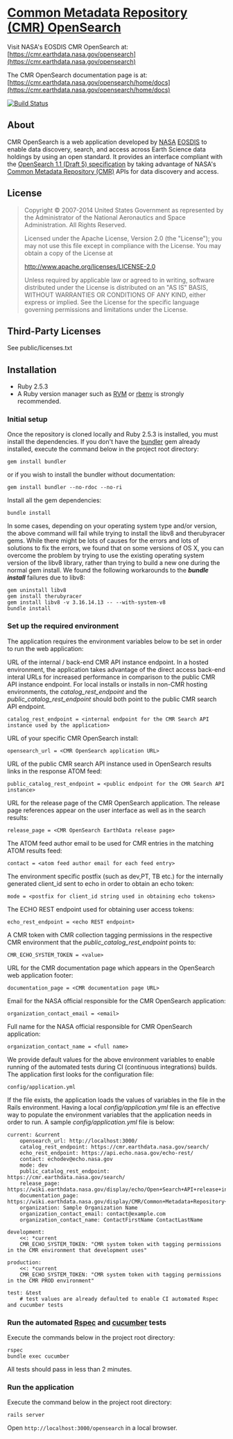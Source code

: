 # [Common Metadata Repository (CMR) OpenSearch](https://cmr.earthdata.nasa.gov/openseaarch)

Visit NASA's EOSDIS CMR OpenSearch at:
[https://cmr.earthdata.nasa.gov/opensearch](https://cmr.earthdata.nasa.gov/opensearch)

The CMR OpenSearch documentation page is at:
[https://cmr.earthdata.nasa.gov/opensearch/home/docs](https://cmr.earthdata.nasa.gov/opensearch/home/docs)

[![Build Status](https://travis-ci.org/nasa/cmr-opensearch.svg?branch=master)](https://travis-ci.org/nasa/cmr-opensearch)

## About
CMR OpenSearch is a web application developed by [NASA](http://nasa.gov) [EOSDIS](https://earthdata.nasa.gov)
to enable data discovery, search, and access across Earth Science data holdings by using an open standard.
It provides an interface compliant with the [OpenSearch 1.1 (Draft 5) specification](http://www.opensearch.org/Home)
by taking advantage of NASA's [Common Metadata Repository (CMR)](https://cmr.earthdata.nasa.gov/search/) APIs for data discovery and access.

## License

> Copyright © 2007-2014 United States Government as represented by the Administrator of the National Aeronautics and Space Administration. All Rights Reserved.
>
> Licensed under the Apache License, Version 2.0 (the "License"); you may not use this file except in compliance with the License.
> You may obtain a copy of the License at
>
>    http://www.apache.org/licenses/LICENSE-2.0
>
> Unless required by applicable law or agreed to in writing, software distributed under the License is distributed on an "AS IS" BASIS,
> WITHOUT WARRANTIES OR CONDITIONS OF ANY KIND, either express or implied. See the License for the specific language governing permissions and limitations under the License.

## Third-Party Licenses

See public/licenses.txt

## Installation

* Ruby 2.5.3
* A Ruby version manager such as [RVM](http://rvm.io/) or [rbenv](https://github.com/rbenv/rbenv) is strongly recommended.

### Initial setup
Once the repository is cloned locally and Ruby 2.5.3 is installed, you must install the dependencies.
If you don't have the [bundler](http://bundler.io/) gem already installed, execute the command below in the project root directory:
   
    gem install bundler   

or if you wish to install the bundler without documentation:

    gem install bundler --no-rdoc --no-ri

Install all the gem dependencies:

    bundle install    

In some cases, depending on your operating system type and/or version, the above command will fail while trying to install 
the libv8 and therubyracer gems.  While there might be lots of causes for the errors and lots of
solutions to fix the errors, we found that on some versions of OS X, you can overcome the problem by trying to use the existing
operating system version of the libv8 library, rather than trying to build a new one during the normal gem install.
We found the following workarounds to the _**bundle install**_ failures due to libv8:

    gem uninstall libv8
    gem install therubyracer
    gem install libv8 -v 3.16.14.13 -- --with-system-v8
    bundle install   

### Set up the required environment
The application requires the environment variables below to be set in order to run the web application:  

URL of the internal / back-end CMR API instance endpoint.  In a hosted environment, the application
takes advantage of the direct access back-end interal URLs for increased performance in comparison to
the public CMR API instance endpoint. For local installs or installs in non-CMR hosting environments, 
the _catalog_rest_endpoint_ and the _public_catalog_rest_endpoint_ should both point to the public
CMR search API endpoint.
    
    catalog_rest_endpoint = <internal endpoint for the CMR Search API instance used by the application>
    
URL of your specific CMR OpenSearch install:
    
    opensearch_url = <CMR OpenSearch application URL>
        
URL of the public CMR search API instance used in OpenSearch results links in the response ATOM feed:
    
    public_catalog_rest_endpoint = <public endpoint for the CMR Search API instance>
    
URL for the release page of the CMR OpenSearch application.
The release page references appear on the user interface as well as in the search results:
    
    release_page = <CMR OpenSearch EarthData release page>
    
The ATOM feed author email to be used for CMR entries in the matching ATOM results feed:
     
    contact = <atom feed author email for each feed entry>

The environment specific postfix (such as dev,PT, TB etc.) for the internally generated client_id sent to echo in
order to obtain an echo token:
    
    mode = <postfix for client_id string used in obtaining echo tokens>

The ECHO REST endpoint used for obtaining user access tokens:
    
    echo_rest_endpoint = <echo REST endpoint>

A CMR token with CMR collection tagging permissions in the respective CMR environment that the 
_public_catalog_rest_endpoint_ points to:
    
    CMR_ECHO_SYSTEM_TOKEN = <value>

URL for the CMR documentation page which appears in the OpenSearch web application footer:
    
    documentation_page = <CMR documentation page URL>

Email for the NASA official responsible for the CMR OpenSearch application:
    
    organization_contact_email = <email>

Full name for the NASA official responsible for CMR OpenSearch application:
    
    organization_contact_name = <full name>

We provide default values for the above environment variables to enable running of the automated tests during 
CI (continuous integrations) builds.
The application first looks for the configuration file:

    config/application.yml 

If the file exists, the application loads the values of variables in the file in the Rails environment.  Having
a local _config/application.yml_ file is an effective way to populate the environment variables
that the application needs in order to run.  A sample _config/application.yml_ file is below:

    current: &current
        opensearch_url: http://localhost:3000/
        catalog_rest_endpoint: https://cmr.earthdata.nasa.gov/search/
        echo_rest_endpoint: https://api.echo.nasa.gov/echo-rest/
        contact: echodev@echo.nasa.gov
        mode: dev
        public_catalog_rest_endpoint: https://cmr.earthdata.nasa.gov/search/
        release_page: https://wiki.earthdata.nasa.gov/display/echo/Open+Search+API+release+information
        documentation_page: https://wiki.earthdata.nasa.gov/display/CMR/Common+Metadata+Repository+Home
        organization: Sample Organization Name
        organization_contact_email: contact@example.com
        organization_contact_name: ContactFirstName ContactLastName

    development:
        <<: *current
        CMR_ECHO_SYSTEM_TOKEN: "CMR system token with tagging permissions in the CMR environment that development uses"

    production:
        <<: *current
        CMR_ECHO_SYSTEM_TOKEN: "CMR system token with tagging permissions in the CMR PROD environment"

    test: &test
        # test values are already defaulted to enable CI automated Rspec and cucumber tests
    
### Run the automated [Rspec](http://rspec.info/) and [cucumber](https://github.com/cucumber/cucumber-rails) tests
Execute the commands below in the project root directory:

    rspec
    bundle exec cucumber

All tests should pass in less than 2 minutes.

### Run the application
Execute the command below in the project root directory:

    rails server

Open `http://localhost:3000/opensearch` in a local browser.
